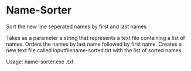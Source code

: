 # Name-Sorter
Sort the new line seperated names by first and last names

Takes as a parameter a string that represents a text file containing a list of names. 
Orders the names by last name followed by first name. 
Creates a new text file called inputfilename-sorted.txt with the list of sorted names.

Usage: name-sorter.exe <input-file-text>.txt
 

